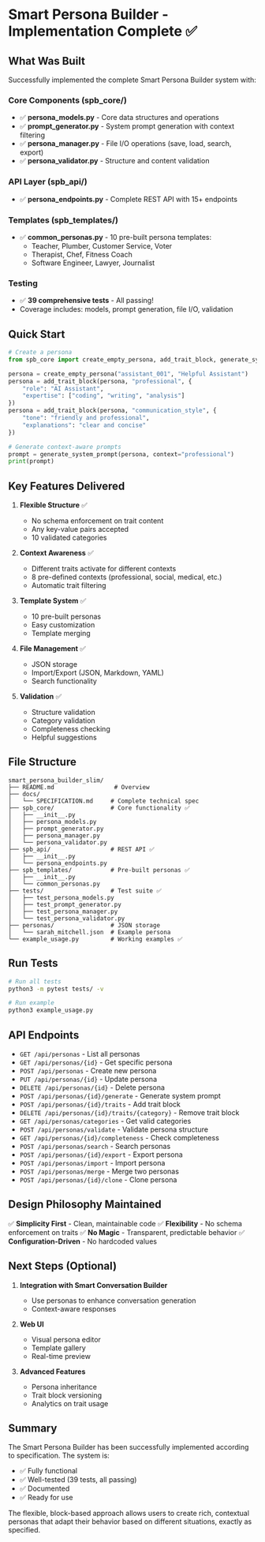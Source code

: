 # Smart Persona Builder - Implementation Complete ✅

## What Was Built

Successfully implemented the complete Smart Persona Builder system with:

### Core Components (spb_core/)
- ✅ **persona_models.py** - Core data structures and operations
- ✅ **prompt_generator.py** - System prompt generation with context filtering
- ✅ **persona_manager.py** - File I/O operations (save, load, search, export)
- ✅ **persona_validator.py** - Structure and content validation

### API Layer (spb_api/)
- ✅ **persona_endpoints.py** - Complete REST API with 15+ endpoints

### Templates (spb_templates/)
- ✅ **common_personas.py** - 10 pre-built persona templates:
  - Teacher, Plumber, Customer Service, Voter
  - Therapist, Chef, Fitness Coach
  - Software Engineer, Lawyer, Journalist

### Testing
- ✅ **39 comprehensive tests** - All passing!
- Coverage includes: models, prompt generation, file I/O, validation

## Quick Start

```python
# Create a persona
from spb_core import create_empty_persona, add_trait_block, generate_system_prompt

persona = create_empty_persona("assistant_001", "Helpful Assistant")
persona = add_trait_block(persona, "professional", {
    "role": "AI Assistant",
    "expertise": ["coding", "writing", "analysis"]
})
persona = add_trait_block(persona, "communication_style", {
    "tone": "friendly and professional",
    "explanations": "clear and concise"
})

# Generate context-aware prompts
prompt = generate_system_prompt(persona, context="professional")
print(prompt)
```

## Key Features Delivered

1. **Flexible Structure** ✅
   - No schema enforcement on trait content
   - Any key-value pairs accepted
   - 10 validated categories

2. **Context Awareness** ✅
   - Different traits activate for different contexts
   - 8 pre-defined contexts (professional, social, medical, etc.)
   - Automatic trait filtering

3. **Template System** ✅
   - 10 pre-built personas
   - Easy customization
   - Template merging

4. **File Management** ✅
   - JSON storage
   - Import/Export (JSON, Markdown, YAML)
   - Search functionality

5. **Validation** ✅
   - Structure validation
   - Category validation
   - Completeness checking
   - Helpful suggestions

## File Structure

```
smart_persona_builder_slim/
├── README.md                 # Overview
├── docs/
│   └── SPECIFICATION.md     # Complete technical spec
├── spb_core/                # Core functionality ✅
│   ├── __init__.py
│   ├── persona_models.py
│   ├── prompt_generator.py
│   ├── persona_manager.py
│   └── persona_validator.py
├── spb_api/                 # REST API ✅
│   ├── __init__.py
│   └── persona_endpoints.py
├── spb_templates/           # Pre-built personas ✅
│   ├── __init__.py
│   └── common_personas.py
├── tests/                   # Test suite ✅
│   ├── test_persona_models.py
│   ├── test_prompt_generator.py
│   ├── test_persona_manager.py
│   └── test_persona_validator.py
├── personas/                # JSON storage
│   └── sarah_mitchell.json  # Example persona
└── example_usage.py         # Working examples ✅
```

## Run Tests

```bash
# Run all tests
python3 -m pytest tests/ -v

# Run example
python3 example_usage.py
```

## API Endpoints

- `GET /api/personas` - List all personas
- `GET /api/personas/{id}` - Get specific persona
- `POST /api/personas` - Create new persona
- `PUT /api/personas/{id}` - Update persona
- `DELETE /api/personas/{id}` - Delete persona
- `POST /api/personas/{id}/generate` - Generate system prompt
- `POST /api/personas/{id}/traits` - Add trait block
- `DELETE /api/personas/{id}/traits/{category}` - Remove trait block
- `GET /api/personas/categories` - Get valid categories
- `POST /api/personas/validate` - Validate persona structure
- `GET /api/personas/{id}/completeness` - Check completeness
- `POST /api/personas/search` - Search personas
- `POST /api/personas/{id}/export` - Export persona
- `POST /api/personas/import` - Import persona
- `POST /api/personas/merge` - Merge two personas
- `POST /api/personas/{id}/clone` - Clone persona

## Design Philosophy Maintained

✅ **Simplicity First** - Clean, maintainable code
✅ **Flexibility** - No schema enforcement on traits
✅ **No Magic** - Transparent, predictable behavior
✅ **Configuration-Driven** - No hardcoded values

## Next Steps (Optional)

1. **Integration with Smart Conversation Builder**
   - Use personas to enhance conversation generation
   - Context-aware responses

2. **Web UI**
   - Visual persona editor
   - Template gallery
   - Real-time preview

3. **Advanced Features**
   - Persona inheritance
   - Trait block versioning
   - Analytics on trait usage

## Summary

The Smart Persona Builder has been successfully implemented according to specification. The system is:
- ✅ Fully functional
- ✅ Well-tested (39 tests, all passing)
- ✅ Documented
- ✅ Ready for use

The flexible, block-based approach allows users to create rich, contextual personas that adapt their behavior based on different situations, exactly as specified.